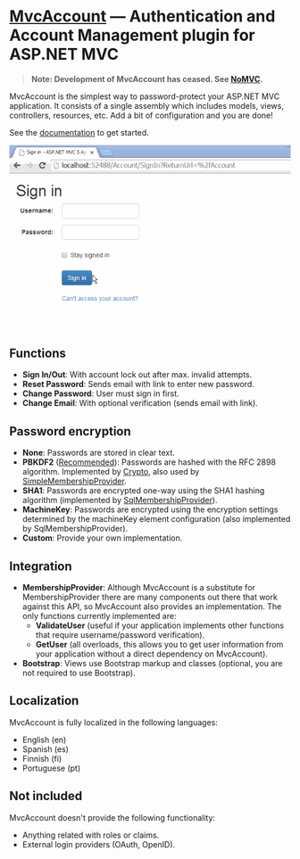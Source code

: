 ﻿[MvcAccount][1] — Authentication and Account Management plugin for ASP.NET MVC
==============================================================================

> **Note: Development of MvcAccount has ceased. See [NoMVC](http://maxtoroq.github.io/2015/06/nomvc.html).**

MvcAccount is the simplest way to password-protect your ASP.NET MVC application. It consists of a single assembly which includes models, views, controllers, resources, etc. Add a bit of configuration and you are done!

See the [documentation][2] to get started.

![](samples/demo.gif)

Functions
---------
- **Sign In/Out**: With account lock out after max. invalid attempts.
- **Reset Password**: Sends email with link to enter new password.
- **Change Password**: User must sign in first.
- **Change Email**: With optional verification (sends email with link).

Password encryption
-------------------
- **None**: Passwords are stored in clear text.
- **PBKDF2** ([Recommended](http://brockallen.com/2012/10/19/password-management-made-easy-in-asp-net-with-the-crypto-api/)): Passwords are hashed with the RFC 2898 algorithm.
  Implemented by [Crypto](http://msdn.microsoft.com/library/system.web.helpers.crypto), also used by [SimpleMembershipProvider](http://msdn.microsoft.com/library/webmatrix.webdata.simplemembershipprovider).
- **SHA1**: Passwords are encrypted one-way using the SHA1 hashing algorithm (implemented by [SqlMembershipProvider](http://msdn.microsoft.com/library/system.web.security.sqlmembershipprovider)).
- **MachineKey**: Passwords are encrypted using the encryption settings determined by the machineKey element configuration (also implemented by SqlMembershipProvider).
- **Custom**: Provide your own implementation.

Integration
-----------
- **MembershipProvider**: Although MvcAccount is a substitute for MembershipProvider there are many components out there that work against this API, so MvcAccount also provides an implementation. The only functions currently implemented are:
  - **ValidateUser** (useful if your application implements other functions that require username/password verification).
  - **GetUser** (all overloads, this allows you to get user information from your application without a direct dependency on MvcAccount).
- **Bootstrap**: Views use Bootstrap markup and classes (optional, you are not required to use Bootstrap).

Localization
------------
MvcAccount is fully localized in the following languages:

- English (en)
- Spanish (es)
- Finnish (fi)
- Portuguese (pt)

Not included
------------
MvcAccount doesn't provide the following functionality:

- Anything related with roles or claims.
- External login providers (OAuth, OpenID).

[1]: https://github.com/maxtoroq/MvcAccount
[2]: docs/README.md
